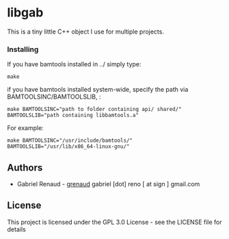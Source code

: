 

# libgab

This is a tiny little C++ object I use for multiple projects.


### Installing

If you have bamtools installed in ../ simply type:

    make

if you have bamtools installed system-wide, specify the path via BAMTOOLSINC/BAMTOOLSLIB, :

    make BAMTOOLSINC="path to folder containing api/ shared/" BAMTOOLSLIB="path containing libbamtools.a"

For example:

    make BAMTOOLSINC="/usr/include/bamtools/" BAMTOOLSLIB="/usr/lib/x86_64-linux-gnu/"



## Authors

* Gabriel Renaud - [grenaud](https://github.com/grenaud) gabriel [dot] reno [ at sign ] gmail.com



## License

This project is licensed under the GPL 3.0 License - see the LICENSE file for details
